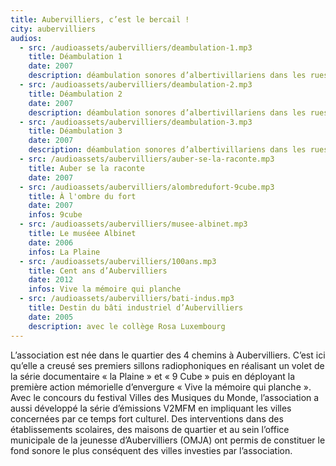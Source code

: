 ```yaml
---
title: Aubervilliers, c’est le bercail !
city: aubervilliers
audios:
  - src: /audioassets/aubervilliers/deambulation-1.mp3
    title: Déambulation 1
    date: 2007
    description: déambulation sonores d’albertivillariens dans les rues de leur ville à l’occasion des 10 ans du service démocratie locale
  - src: /audioassets/aubervilliers/deambulation-2.mp3
    title: Déambulation 2
    date: 2007
    description: déambulation sonores d’albertivillariens dans les rues de leur ville à l’occasion des 10 ans du service démocratie locale
  - src: /audioassets/aubervilliers/deambulation-3.mp3
    title: Déambulation 3
    date: 2007
    description: déambulation sonores d’albertivillariens dans les rues de leur ville à l’occasion des 10 ans du service démocratie locale
  - src: /audioassets/aubervilliers/auber-se-la-raconte.mp3
    title: Auber se la raconte
    date: 2007
  - src: /audioassets/aubervilliers/alombredufort-9cube.mp3
    title: À l'ombre du fort
    date: 2007
    infos: 9cube
  - src: /audioassets/aubervilliers/musee-albinet.mp3
    title: Le muséee Albinet
    date: 2006
    infos: La Plaine
  - src: /audioassets/aubervilliers/100ans.mp3
    title: Cent ans d’Aubervilliers
    date: 2012
    infos: Vive la mémoire qui planche
  - src: /audioassets/aubervilliers/bati-indus.mp3
    title: Destin du bâti industriel d’Aubervilliers
    date: 2005
    description: avec le collège Rosa Luxembourg
---
```


L’association est née dans le quartier des 4 chemins à Aubervilliers. C’est ici qu’elle a creusé ses premiers sillons radiophoniques en réalisant un volet de la série documentaire « la Plaine » et « 9 Cube » puis en déployant la première action mémorielle d’envergure « Vive la mémoire qui planche ». Avec le concours du festival Villes des Musiques du Monde, l’association a aussi développé la série d’émissions V2MFM en impliquant les villes concernées par ce temps fort culturel. Des interventions dans des établissements scolaires, des maisons de quartier et au sein l’office municipale de la jeunesse d’Aubervilliers (OMJA) ont permis de constituer le fond sonore le plus conséquent des villes investies par l’association.
